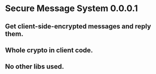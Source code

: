 # Secure Message System 0.0.0.1

## Get client-side-encrypted messages and reply them.

## Whole crypto in client code.

## No other libs used.
